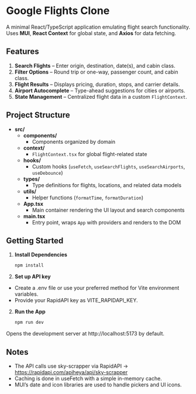 # Google Flights Clone

A minimal React/TypeScript application emulating flight search functionality. Uses **MUI**, **React Context** for global state, and **Axios** for data fetching.

## Features

1. **Search Flights** – Enter origin, destination, date(s), and cabin class.  
2. **Filter Options** – Round trip or one-way, passenger count, and cabin class.  
3. **Flight Results** – Displays pricing, duration, stops, and carrier details.  
4. **Airport Autocomplete** – Type-ahead suggestions for cities or airports.  
5. **State Management** – Centralized flight data in a custom `FlightContext`.  

## Project Structure

- **src/**  
  - **components/**  
    - Components organized by domain
  - **context/**  
    - `FlightContext.tsx` for global flight-related state  
  - **hooks/**  
    - Custom hooks (`useFetch`, `useSearchFlights`, `useSearchAirports`, `useDebounce`)  
  - **types/**  
    - Type definitions for flights, locations, and related data models  
  - **utils/**  
    - Helper functions (`formatTime`, `formatDuration`)  
  - **App.tsx**  
    - Main container rendering the UI layout and search components  
  - **main.tsx**  
    - Entry point, wraps `App` with providers and renders to the DOM  

## Getting Started

1. **Install Dependencies**  
   ```bash
   npm install
   ```

2. **Set up API key**  
- Create a .env file or use your preferred method for Vite environment variables.
- Provide your RapidAPI key as VITE_RAPIDAPI_KEY.

2. **Run the App**
   
   ```bash
   npm run dev
   ```
Opens the development server at http://localhost:5173 by default.

## Notes
- The API calls use sky-scrapper via RapidAPI -> https://rapidapi.com/apiheya/api/sky-scrapper
- Caching is done in useFetch with a simple in-memory cache.
- MUI’s date and icon libraries are used to handle pickers and UI icons.
